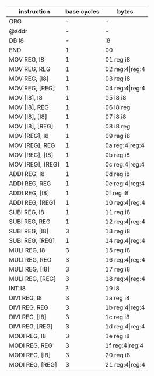 ﻿| instruction         | base cycles | bytes                 |
|---------------------|-------------|-----------------------|
| ORG                 |      -      | -                     |
| @addr               |      -      | -                     |
| DB I8               |      -      | i8                     |
| END                 |      1      | 00                    |
| MOV REG, I8         |      1      | 01 reg i8             |
| MOV REG, REG        |      1      | 02 reg:4\|reg:4       |
| MOV REG, [I8]       |      1      | 03 reg i8             |
| MOV REG, [REG]      |      1      | 04 reg:4\|reg:4       |
| MOV [I8], I8        |      1      | 05 i8 i8              |
| MOV [I8], REG       |      1      | 06 i8 reg             |
| MOV [I8], [I8]      |      1      | 07 i8 i8              |
| MOV [I8], [REG]     |      1      | 08 i8 reg             |
| MOV [REG], I8       |      1      | 09 reg i8             |
| MOV [REG], REG      |      1      | 0a reg:4\|reg:4       |
| MOV [REG], [I8]     |      1      | 0b reg i8             |
| MOV [REG], [REG]    |      1      | 0c reg:4\|reg:4       |
| ADDI REG, I8        |      1      | 0d reg i8             |
| ADDI REG, REG       |      1      | 0e reg:4\|reg:4       |
| ADDI REG, [I8]      |      1      | 0f reg i8             |
| ADDI REG, [REG]     |      1      | 10 reg:4\|reg:4       |
| SUBI REG, I8        |      1      | 11 reg i8             |
| SUBI REG, REG       |      1      | 12 reg:4\|reg:4       |
| SUBI REG, [I8]      |      3      | 13 reg i8             |
| SUBI REG, [REG]     |      1      | 14 reg:4\|reg:4       |
| MULI REG, I8        |      3      | 15 reg i8             |
| MULI REG, REG       |      3      | 16 reg:4\|reg:4       |
| MULI REG, [I8]      |      3      | 17 reg i8             |
| MULI REG, [REG]     |      3      | 18 reg:4\|reg:4       |
| INT I8              |      ?      | 19 i8                 |
| DIVI REG, I8        |      3      | 1a reg i8             |
| DIVI REG, REG       |      3      | 1b reg:4\|reg:4       |
| DIVI REG, [I8]      |      3      | 1c reg i8             |
| DIVI REG, [REG]     |      3      | 1d reg:4\|reg:4       |
| MODI REG, I8        |      3      | 1e reg i8             |
| MODI REG, REG       |      3      | 1f reg:4\|reg:4       |
| MODI REG, [I8]      |      3      | 20 reg i8             |
| MODI REG, [REG]     |      3      | 21 reg:4\|reg:4       |
